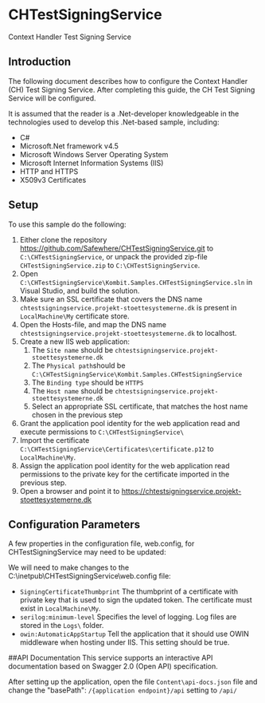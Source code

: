 # CHTestSigningService
Context Handler Test Signing Service

## <a name=“introduction”></a>Introduction
The following document describes how to configure the Context Handler (CH) Test Signing Service. After completing this guide, the CH Test Signing Service will be configured.

It is assumed that the reader is a .Net-developer knowledgeable in the technologies used to develop this .Net-based sample, including:

* C#
* Microsoft.Net framework v4.5
* Microsoft Windows Server Operating System
* Microsoft Internet Information Systems (IIS)
* HTTP and HTTPS
* X509v3 Certificates

## <a name=“setup”></a>Setup
To use this sample do the following:

1. Either clone the repository <https://github.com/Safewhere/CHTestSigningService.git> to `C:\CHTestSigningService`, or unpack the provided zip-file `CHTestSigningService.zip` to `C:\CHTestSigningService`.
2. Open `C:\CHTestSigningService\Kombit.Samples.CHTestSigningService.sln` in Visual Studio, and build the solution.
3. Make sure an SSL certificate that covers the DNS name `chtestsigningservice.projekt-stoettesystemerne.dk` is present in `LocalMachine\My` certificate store.
4. Open the Hosts-file, and map the DNS name `chtestsigningservice.projekt-stoettesystemerne.dk` to localhost.
5. Create a new IIS web application:
	1. The `Site name` should be `chtestsigningservice.projekt-stoettesystemerne.dk`
	2. The `Physical path`should be `C:\CHTestSigningService\Kombit.Samples.CHTestSigningService`
	3. The `Binding type` should be `HTTPS`
	4. The `Host name` should be `chtestsigningservice.projekt-stoettesystemerne.dk`
	5. Select an appropriate SSL certificate, that matches the host name chosen in the previous step
6. Grant the application pool identity for the web application read and execute permissions to `C:\CHTestSigningService\`
7. Import the certificate `C:\CHTestSigningService\Certificates\certificate.p12` to `LocalMachine\My`.
8. Assign the application pool identity for the web application read permissions to the private key for the certificate imported in the previous step.
9. Open a browser and point it to <https://chtestsigningservice.projekt-stoettesystemerne.dk>

## <a name=“configuration”></a>Configuration ParametersA few properties in the configuration file, web.config, for CHTestSigningService may need to be updated:We will need to make changes to the C:\inetpub\CHTestSigningService\web.config file:* `SigningCertificateThumbprint` The thumbprint of a certificate with private key that is used to sign the updated token. The certificate must exist in `LocalMachine\My`.
* `serilog:minimum-level` Specifies the level of logging.  Log files are stored in the `Logs\` folder.
* `owin:AutomaticAppStartup` Tell the application that it should use OWIN middleware when hosting under IIS. This setting should be true.

##API DocumentationThis service supports an interactive API documentation based on Swagger 2.0 (Open API) specification. After setting up the application, open the file `Content\api-docs.json` file and change the "basePath": `/{application endpoint}/api` setting to `/api/`
